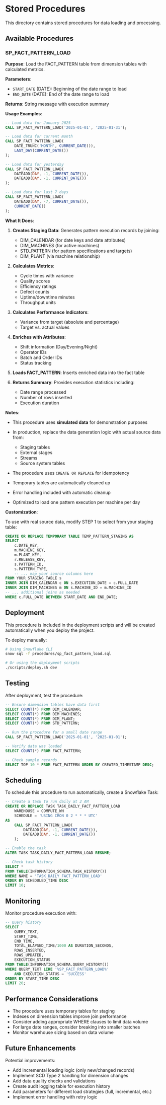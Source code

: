 # Stored Procedures

This directory contains stored procedures for data loading and processing.

## Available Procedures

### SP_FACT_PATTERN_LOAD

**Purpose**: Load the FACT_PATTERN table from dimension tables with calculated metrics.

**Parameters**:
- `START_DATE` (DATE): Beginning of the date range to load
- `END_DATE` (DATE): End of the date range to load

**Returns**: String message with execution summary

**Usage Examples**:

```sql
-- Load data for January 2025
CALL SP_FACT_PATTERN_LOAD('2025-01-01', '2025-01-31');

-- Load data for current month
CALL SP_FACT_PATTERN_LOAD(
    DATE_TRUNC('MONTH', CURRENT_DATE()), 
    LAST_DAY(CURRENT_DATE())
);

-- Load data for yesterday
CALL SP_FACT_PATTERN_LOAD(
    DATEADD(DAY, -1, CURRENT_DATE()), 
    DATEADD(DAY, -1, CURRENT_DATE())
);

-- Load data for last 7 days
CALL SP_FACT_PATTERN_LOAD(
    DATEADD(DAY, -7, CURRENT_DATE()), 
    CURRENT_DATE()
);
```

**What It Does**:

1. **Creates Staging Data**: Generates pattern execution records by joining:
   - DIM_CALENDAR (for date keys and date attributes)
   - DIM_MACHINES (for active machines)
   - STD_PATTERN (for pattern specifications and targets)
   - DIM_PLANT (via machine relationship)

2. **Calculates Metrics**:
   - Cycle times with variance
   - Quality scores
   - Efficiency ratings
   - Defect counts
   - Uptime/downtime minutes
   - Throughput units

3. **Calculates Performance Indicators**:
   - Variance from target (absolute and percentage)
   - Target vs. actual values

4. **Enriches with Attributes**:
   - Shift information (Day/Evening/Night)
   - Operator IDs
   - Batch and Order IDs
   - Status tracking

5. **Loads FACT_PATTERN**: Inserts enriched data into the fact table

6. **Returns Summary**: Provides execution statistics including:
   - Date range processed
   - Number of rows inserted
   - Execution duration

**Notes**:

- This procedure uses **simulated data** for demonstration purposes
- In production, replace the data generation logic with actual source data from:
  - Staging tables
  - External stages
  - Streams
  - Source system tables

- The procedure uses `CREATE OR REPLACE` for idempotency
- Temporary tables are automatically cleaned up
- Error handling included with automatic cleanup
- Optimized to load one pattern execution per machine per day

**Customization**:

To use with real source data, modify STEP 1 to select from your staging table:

```sql
CREATE OR REPLACE TEMPORARY TABLE TEMP_PATTERN_STAGING AS
SELECT
    c.DATE_KEY,
    m.MACHINE_KEY,
    m.PLANT_KEY,
    r.RELEASE_KEY,
    s.PATTERN_ID,
    s.PATTERN_TYPE,
    -- ... map your source columns here
FROM YOUR_STAGING_TABLE s
INNER JOIN DIM_CALENDAR c ON s.EXECUTION_DATE = c.FULL_DATE
INNER JOIN DIM_MACHINES m ON s.MACHINE_ID = m.MACHINE_ID
-- ... additional joins as needed
WHERE c.FULL_DATE BETWEEN START_DATE AND END_DATE;
```

## Deployment

This procedure is included in the deployment scripts and will be created automatically when you deploy the project.

To deploy manually:

```bash
# Using Snowflake CLI
snow sql -f procedures/sp_fact_pattern_load.sql

# Or using the deployment scripts
./scripts/deploy.sh dev
```

## Testing

After deployment, test the procedure:

```sql
-- Ensure dimension tables have data first
SELECT COUNT(*) FROM DIM_CALENDAR;
SELECT COUNT(*) FROM DIM_MACHINES;
SELECT COUNT(*) FROM DIM_PLANT;
SELECT COUNT(*) FROM STD_PATTERN;

-- Run the procedure for a small date range
CALL SP_FACT_PATTERN_LOAD('2025-01-01', '2025-01-01');

-- Verify data was loaded
SELECT COUNT(*) FROM FACT_PATTERN;

-- Check sample records
SELECT TOP 10 * FROM FACT_PATTERN ORDER BY CREATED_TIMESTAMP DESC;
```

## Scheduling

To schedule this procedure to run automatically, create a Snowflake Task:

```sql
-- Create a task to run daily at 2 AM
CREATE OR REPLACE TASK TASK_DAILY_FACT_PATTERN_LOAD
    WAREHOUSE = COMPUTE_WH
    SCHEDULE = 'USING CRON 0 2 * * * UTC'
AS
    CALL SP_FACT_PATTERN_LOAD(
        DATEADD(DAY, -1, CURRENT_DATE()), 
        DATEADD(DAY, -1, CURRENT_DATE())
    );

-- Enable the task
ALTER TASK TASK_DAILY_FACT_PATTERN_LOAD RESUME;

-- Check task history
SELECT *
FROM TABLE(INFORMATION_SCHEMA.TASK_HISTORY())
WHERE NAME = 'TASK_DAILY_FACT_PATTERN_LOAD'
ORDER BY SCHEDULED_TIME DESC
LIMIT 10;
```

## Monitoring

Monitor procedure execution with:

```sql
-- Query history
SELECT 
    QUERY_TEXT,
    START_TIME,
    END_TIME,
    TOTAL_ELAPSED_TIME/1000 AS DURATION_SECONDS,
    ROWS_INSERTED,
    ROWS_UPDATED,
    EXECUTION_STATUS
FROM TABLE(INFORMATION_SCHEMA.QUERY_HISTORY())
WHERE QUERY_TEXT LIKE '%SP_FACT_PATTERN_LOAD%'
    AND EXECUTION_STATUS = 'SUCCESS'
ORDER BY START_TIME DESC
LIMIT 20;
```

## Performance Considerations

- The procedure uses temporary tables for staging
- Indexes on dimension tables improve join performance
- Consider adding appropriate WHERE clauses to limit data volume
- For large date ranges, consider breaking into smaller batches
- Monitor warehouse sizing based on data volume

## Future Enhancements

Potential improvements:
- Add incremental loading logic (only new/changed records)
- Implement SCD Type 2 handling for dimension changes
- Add data quality checks and validations
- Create audit logging table for execution history
- Add parameters for different load strategies (full, incremental, etc.)
- Implement error handling with retry logic

